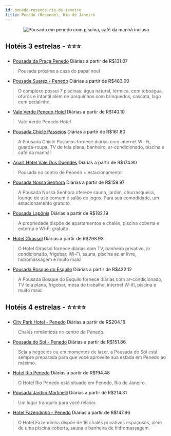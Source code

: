 ```yaml
---
id: penedo-resende-rio-de-janeiro
title: Penedo (Resende), Rio de Janeiro
---
```


<center><img src="https://static.hotelurbano.com/reservas/prod0/8/8831/5b1815e581797_pousada-da-praca-penedo.png" alt="Pousada em penedo com piscina, café da manhã incluso" /></center>


## Hotéis 3 estrelas - ⭐️⭐️⭐️

-    [Pousada da Praça Penedo](https://www.hurb.com/hoteis/penedo/pousada-da-praca-penedo-8831?cmp=18055) Diárias a partir de R$131.07
   > Pousada próxima a casa do papai noel
-    [Pousada Suarez - Penedo](https://www.hurb.com/hoteis/penedo/pousada-suarez-532?cmp=18055) Diárias a partir de R$483.00
   > O complexo possui 7 piscinas: água natural, térmica, com toboágua, ofurôs e infantil além de parquinhos com brinquedos, cascata, lago com pedalinho.
-    [Vale Verde Penedo Hotel](https://www.hurb.com/hoteis/penedo/vale-verde-penedo-hotel-7035?cmp=18055) Diárias a partir de R$140.10
   > Vale Verde Penedo Hotel
-    [Pousada Chiclé Passeios](https://www.hurb.com/hoteis/penedo/pousada-chicle-passeios-15446?cmp=18055) Diárias a partir de R$161.80
   > A Pousada Chiclé Passeios fornece diárias com internet Wi-Fi, guarda-roupa, TV de tela plana, banheiro, ar-condicionado, piscina e café da manhã!
-    [Apart Hotel Vale Dos Duendes](https://www.hurb.com/hoteis/penedo/apart-hotel-vale-dos-duendes-390?cmp=18055) Diárias a partir de R$174.90
   > Pousada no centro de Penedo + estacionamento. 
-    [Pousada Nossa Senhora](https://www.hurb.com/hoteis/penedo/pousada-nossa-senhora-7587?cmp=18055) Diárias a partir de R$159.97
   >  A Pousada Nossa Senhora oferece sauna, jardim, churrasqueira, lounge de uso comum e salão de jogos. Para sua comodidade, um estacionamento gratuito.
-    [Pousada Lapônia](https://www.hurb.com/hoteis/penedo/pousada-laponia-11148?cmp=18055) Diárias a partir de R$182.19
   > A propriedade dispõe de apartamentos e chalés, piscina coberta e externa e Wi-Fi gratuito.
-    [Hotel Girassol](https://www.hurb.com/hoteis/itatiaia/hotel-girassol-16568?cmp=18055) Diárias a partir de R$298.93
   > O Hotel Girassol fornece diárias com TV, banheiro privativo, ar condicionado, frigobar, Wi-Fi, sauna, piscina ao ar livre, hidromassagem e muito mais!
-    [Pousada Bosque do Esquilo](https://www.hurb.com/hoteis/penedo/pousada-bosque-do-esquilo-13741?cmp=18055) Diárias a partir de R$422.12
   > A Pousada Bosque do Esquilo fornece diárias com ar-condicionado, TV tela plana, frigobar, mesa de trabalho, internet W-ifi, piscina e muito mais!

## Hotéis 4 estrelas - ⭐️⭐️⭐️⭐️

-    [City Park Hotel - Penedo](https://www.hurb.com/hoteis/penedo/city-park-hotel-237?cmp=18055) Diárias a partir de R$204.16
   > Chalés românticos no centro de Penedo. 
-    [Pousada do Sol - Penedo](https://www.hurb.com/hoteis/itatiaia/pousada-do-sol-de-penedo-7908?cmp=18055) Diárias a partir de R$151.86
   > Seja a negócios ou em momentos de lazer, a Pousada do Sol está sempre preparada para que você aproveite sua estada em Penedo ao máximo.
-    [Hotel Rio Penedo](https://www.hurb.com/hoteis/itatiaia/hotel-rio-penedo-9024?cmp=18055) Diárias a partir de R$194.48
   > O Hotel Rio Penedo está situado em Penedo, Rio de Janeiro.
-    [Pousada Jardim Martinelli](https://www.hurb.com/hoteis/itatiaia/pousada-jardim-martinelli-16554?cmp=18055) Diárias a partir de R$214.31
   > Um lugar tranquilo para você relaxar.
-    [Hotel Fazendinha - Penedo](https://www.hurb.com/hoteis/penedo/hotel-fazendinha-334?cmp=18055) Diárias a partir de R$147.96
   > O Hotel Fazendinha dispõe de 16 chalés privativos espaçosos, além de uma piscina coberta, sauna e banheira de hidromassagem.
